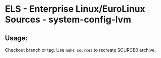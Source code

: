 # ELS - Enterprise Linux/EuroLinux Sources - system-config-lvm
 
## Usage:
  Checkout branch or tag. Use `make sources` to recreate  SOURCE0 archive.
